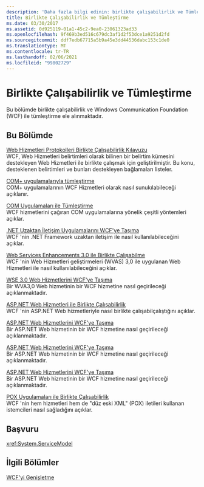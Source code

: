 ```yaml
---
description: 'Daha fazla bilgi edinin: birlikte çalışabilirlik ve Tümleştirme'
title: Birlikte Çalışabilirlik ve Tümleştirme
ms.date: 03/30/2017
ms.assetid: 0d925119-01a1-45c2-9ea0-23061323ad33
ms.openlocfilehash: 9f469b3ed516c679dc3af1d2f53dce1a9251d2fd
ms.sourcegitcommit: ddf7edb67715a5b9a45e3dd44536dabc153c1de0
ms.translationtype: MT
ms.contentlocale: tr-TR
ms.lasthandoff: 02/06/2021
ms.locfileid: "99802729"
---
```

# <a name="interoperability-and-integration"></a>Birlikte Çalışabilirlik ve Tümleştirme

Bu bölümde birlikte çalışabilirlik ve Windows Communication Foundation (WCF) ile tümleştirme ele alınmaktadır.  
  
## <a name="in-this-section"></a>Bu Bölümde  

 [Web Hizmetleri Protokolleri Birlikte Çalışabilirlik Kılavuzu](web-services-protocols-interoperability-guide.md)  
 WCF, Web Hizmetleri belirtimleri olarak bilinen bir belirtim kümesini destekleyen Web Hizmetleri ile birlikte çalışmak için geliştirilmiştir. Bu konu, desteklenen belirtimleri ve bunları destekleyen bağlamaları listeler.  
  
 [COM+ uygulamalarıyla tümleştirme](integrating-with-com-plus-applications.md)  
 COM+ uygulamalarının WCF Hizmetleri olarak nasıl sunukılabileceği açıklanır.  
  
 [COM Uygulamaları ile Tümleştirme](integrating-with-com-applications.md)  
 WCF hizmetlerini çağıran COM uygulamalarına yönelik çeşitli yöntemleri açıklar.  
  
 [.NET Uzaktan İletişim Uygulamalarını WCF'ye Taşıma](migrating-net-remoting-applications-to-wcf.md)  
 WCF 'nin .NET Framework uzaktan iletişim ile nasıl kullanılabileceğini açıklar.  
  
 [Web Services Enhancements 3.0 ile Birlikte Çalışabilme](interoperability-with-web-services-enhancements-3-0.md)  
 WCF 'nin Web Hizmetleri geliştirmeleri (WVAS) 3,0 ile uygulanan Web Hizmetleri ile nasıl kullanılabileceğini açıklar.  
  
 [WSE 3.0 Web Hizmetlerini WCF'ye Taşıma](migrating-wse-3-0-web-services-to-wcf.md)  
 Bir WVA3,0 Web hizmetinin bir WCF hizmetine nasıl geçirileceği açıklanmaktadır.  
  
 [ASP.NET Web Hizmetleri ile Birlikte Çalışabilirlik](interop-with-aspnet-web-services.md)  
 WCF 'nin ASP.NET Web hizmetleriyle nasıl birlikte çalışabilçalıştığını açıklar.  
  
 [ASP.NET Web Hizmetlerini WCF'ye Taşıma](migrating-aspnet-web-services-to-wcf.md)  
 Bir ASP.NET Web hizmetinin bir WCF hizmetine nasıl geçirileceği açıklanmaktadır.  
  
 [ASP.NET Web Hizmetlerini WCF'ye Taşıma](migrating-aspnet-web-services-to-wcf.md)  
 Bir ASP.NET Web hizmetinin bir WCF hizmetine nasıl geçirileceği açıklanmaktadır.  
  
 [ASP.NET Web Hizmetlerini WCF'ye Taşıma](migrating-aspnet-web-services-to-wcf.md)  
 Bir ASP.NET Web hizmetinin bir WCF hizmetine nasıl geçirileceği açıklanmaktadır.  
  
 [POX Uygulamaları ile Birlikte Çalışabilirlik](interoperability-with-pox-applications.md)  
 WCF 'nin hem hizmetleri hem de "düz eski XML" (POX) iletileri kullanan istemcileri nasıl sağladığını açıklar.  
  
## <a name="reference"></a>Başvuru  

 <xref:System.ServiceModel>  
  
## <a name="related-sections"></a>İlgili Bölümler  

 [WCF'yi Genişletme](../extending/index.md)
